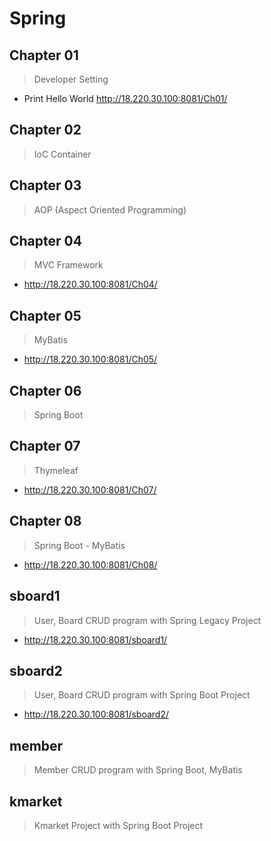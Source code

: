# Spring

## Chapter 01
> Developer Setting
- Print Hello World http://18.220.30.100:8081/Ch01/
## Chapter 02
> IoC Container
## Chapter 03
> AOP (Aspect Oriented Programming)
## Chapter 04
> MVC Framework
- http://18.220.30.100:8081/Ch04/
## Chapter 05
> MyBatis
- http://18.220.30.100:8081/Ch05/
## Chapter 06
> Spring Boot
## Chapter 07
> Thymeleaf
- http://18.220.30.100:8081/Ch07/
## Chapter 08
> Spring Boot - MyBatis
- http://18.220.30.100:8081/Ch08/
## sboard1
> User, Board CRUD program with Spring Legacy Project
- http://18.220.30.100:8081/sboard1/
## sboard2
> User, Board CRUD program with Spring Boot Project
- http://18.220.30.100:8081/sboard2/
## member
> Member CRUD program with Spring Boot, MyBatis
## kmarket
> Kmarket Project with Spring Boot Project
